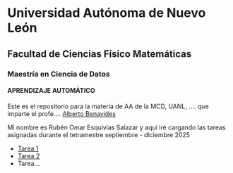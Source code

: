 # Universidad Autónoma de Nuevo León
## Facultad de Ciencias Físico Matemáticas
### Maestría en Ciencia de Datos

#### APRENDIZAJE AUTOMÁTICO

Este es el repositorio para la materia de AA de la MCD, UANL, .... que imparte el profe.... [Alberto Benavides](https://github.com/albertobenavides)

Mi nombre es Rubén Omar Esquivias Salazar y aquí iré cargando las tareas asignadas durante el tetramestre septiembre - diciembre 2025

- [Tarea 1](/tarea1)
- [Tarea 2](/tarea2)
- Tarea...